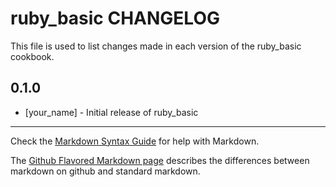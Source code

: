 ruby_basic CHANGELOG
====================

This file is used to list changes made in each version of the ruby_basic cookbook.

0.1.0
-----
- [your_name] - Initial release of ruby_basic

- - -
Check the [Markdown Syntax Guide](http://daringfireball.net/projects/markdown/syntax) for help with Markdown.

The [Github Flavored Markdown page](http://github.github.com/github-flavored-markdown/) describes the differences between markdown on github and standard markdown.
